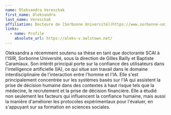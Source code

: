 ```yaml
---
name: Oleksandra Vereschak
first_name: Oleksandra
last_name: Vereschak
affiliation: Docteure de [Sorbonne Université](https://www.sorbonne-universite.fr/), ex-membre de l'[ISIR](https://www.isir.upmc.fr/)
links:
  - name: Profile
    absolute_url: https://aleks-v.owlstown.net/
---
```


Oleksandra a récemment soutenu sa thèse en tant que doctorante SCAI à l'ISIR, Sorbonne Université, sous la direction de Gilles Bailly et Baptiste Caramiaux. Son intérêt principal porte sur la confiance des utilisateurs dans l'intelligence artificielle (IA), ce qui situe son travail dans le domaine interdisciplinaire de l'interaction entre l'homme et l'IA. Elle s'est principalement concentrée sur les systèmes basés sur l'IA qui assistent la prise de décision humaine dans des contextes à haut risque tels que la médecine, le recrutement et la prise de décision financière. Elle a étudié non seulement les facteurs qui influencent la confiance humaine, mais aussi la manière d'améliorer les protocoles expérimentaux pour l'évaluer, en s'appuyant sur sa formation en sciences sociales.